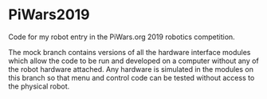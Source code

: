 # PiWars2019
Code for my robot entry in the PiWars.org 2019 robotics competition.

The mock branch contains versions of all the hardware interface modules which allow the code to be run and developed on a computer without any of the robot hardware attached. Any hardware is simulated in the modules on this branch so that menu and control code can be tested without access to the physical robot.
